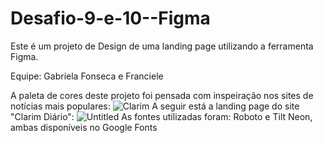 # Desafio-9-e-10--Figma
Este é um projeto de Design de uma landing page utilizando a ferramenta Figma.

Equipe: Gabriela Fonseca e Franciele 

A paleta de cores deste projeto foi pensada com inspeiração nos sites de notícias mais populares:
![Clarim](https://github.com/gabie-mf/Desafio-9-e-10--Figma/assets/164422819/b87d3b0b-b612-44a0-9677-0a0f6230c70c)
A seguir está a landing page do site "Clarim Diário":
![Untitled](https://github.com/gabie-mf/Desafio-9-e-10--Figma/assets/164422819/ebd0c7e7-af5a-4da9-97db-aee6fd9bede6)
As fontes utilizadas foram: Roboto e Tilt Neon, ambas disponíveis no Google Fonts
